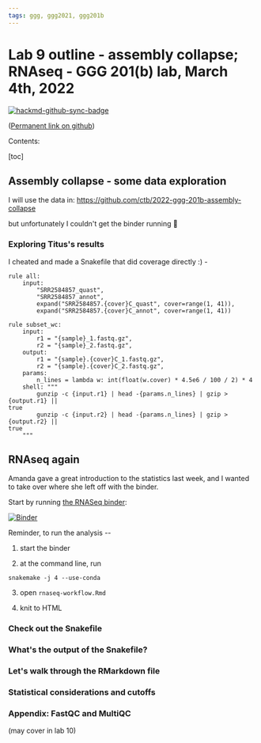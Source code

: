 ```yaml
---
tags: ggg, ggg2021, ggg201b
---
```

# Lab 9 outline - assembly collapse; RNAseq - GGG 201(b) lab, March 4th, 2022

[![hackmd-github-sync-badge](https://hackmd.io/447eXyGsT_OmP8ySC05tyA/badge)](https://hackmd.io/447eXyGsT_OmP8ySC05tyA)



([Permanent link on github](https://github.com/ngs-docs/2022-GGG201b-lab/blob/main/lab-9.md))

Contents:

[toc]

## Assembly collapse - some data exploration

I will use the data in: https://github.com/ctb/2022-ggg-201b-assembly-collapse

but unfortunately I couldn't get the binder running :slightly_frowning_face: 

### Exploring Titus's results

I cheated and made a Snakefile that did coverage directly :) -
```
rule all:
    input:
        "SRR2584857_quast",
        "SRR2584857_annot",
        expand("SRR2584857.{cover}C_quast", cover=range(1, 41)),
        expand("SRR2584857.{cover}C_annot", cover=range(1, 41))

rule subset_wc:
    input:
        r1 = "{sample}_1.fastq.gz",
        r2 = "{sample}_2.fastq.gz",
    output:
        r1 = "{sample}.{cover}C_1.fastq.gz",
        r2 = "{sample}.{cover}C_2.fastq.gz",
    params:
        n_lines = lambda w: int(float(w.cover) * 4.5e6 / 100 / 2) * 4
    shell: """
        gunzip -c {input.r1} | head -{params.n_lines} | gzip > {output.r1} || 
true
        gunzip -c {input.r2} | head -{params.n_lines} | gzip > {output.r2} || 
true
    """

```

## RNAseq again

Amanda gave a great introduction to the statistics last week, and I wanted to take over where she left off with the binder.

Start by running [the RNASeq binder](https://github.com/nih-cfde/rnaseq-in-the-cloud/):


[![Binder](https://aws-uswest2-binder.pangeo.io/badge_logo.svg)](https://aws-uswest2-binder.pangeo.io/v2/gh/nih-cfde/rnaseq-in-the-cloud/stable?urlpath=rstudio)


Reminder, to run the analysis --

1) start the binder

2) at the command line, run

```
snakemake -j 4 --use-conda
```

3) open `rnaseq-workflow.Rmd`

4) knit to HTML

### Check out the Snakefile

### What's the output of the Snakefile?

### Let's walk through the RMarkdown file

### Statistical considerations and cutoffs

### Appendix: FastQC and MultiQC

(may cover in lab 10)
